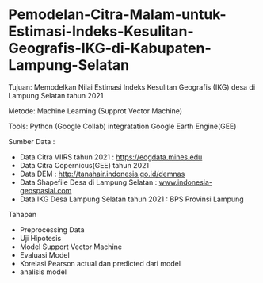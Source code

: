 # Pemodelan-Citra-Malam-untuk-Estimasi-Indeks-Kesulitan-Geografis-IKG-di-Kabupaten-Lampung-Selatan


Tujuan: Memodelkan Nilai Estimasi Indeks Kesulitan Geografis (IKG) desa di Lampung Selatan tahun 2021

Metode: Machine Learning (Supprot Vector Machine)

Tools: Python (Google Collab) integratation Google Earth Engine(GEE)

Sumber Data : 

*   Data Citra VIIRS tahun 2021 : https://eogdata.mines.edu
*   Data Citra Copernicus(GEE) tahun 2021
*   Data DEM : http://tanahair.indonesia.go.id/demnas
*   Data Shapefile Desa di Lampung Selatan : www.indonesia-geospasial.com
*   Data IKG Desa Lampung Selatan tahun 2021 : BPS Provinsi Lampung

Tahapan
*   Preprocessing Data
*   Uji Hipotesis
*   Model Support Vector Machine
*   Evaluasi Model
*   Korelasi Pearson actual dan predicted dari model
*   analisis model
